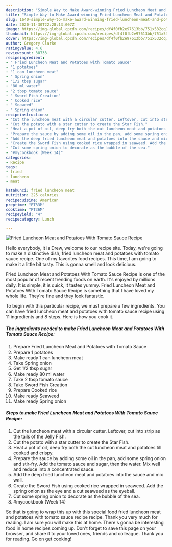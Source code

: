 ```yaml
---
description: "Simple Way to Make Award-winning Fried Luncheon Meat and Potatoes With Tomato Sauce Recipe"
title: "Simple Way to Make Award-winning Fried Luncheon Meat and Potatoes With Tomato Sauce Recipe"
slug: 1640-simple-way-to-make-award-winning-fried-luncheon-meat-and-potatoes-with-tomato-sauce-recipe
date: 2020-11-30T22:28:13.007Z
image: https://img-global.cpcdn.com/recipes/df4f0fb2e97613bb/751x532cq70/fried-luncheon-meat-and-potatoes-with-tomato-sauce-recipe-recipe-main-photo.jpg
thumbnail: https://img-global.cpcdn.com/recipes/df4f0fb2e97613bb/751x532cq70/fried-luncheon-meat-and-potatoes-with-tomato-sauce-recipe-recipe-main-photo.jpg
cover: https://img-global.cpcdn.com/recipes/df4f0fb2e97613bb/751x532cq70/fried-luncheon-meat-and-potatoes-with-tomato-sauce-recipe-recipe-main-photo.jpg
author: Gregory Clarke
ratingvalue: 4.6
reviewcount: 38733
recipeingredient:
- " Fried Luncheon Meat and Potatoes with Tomato Sauce"
- "1 potatoes"
- "1 can luncheon meat"
- " Spring onion"
- "1/2 tbsp sugar"
- "80 ml water"
- "2 tbsp tomato sauce"
- " Sword Fish Creation"
- " Cooked rice"
- " Seaweed"
- " Spring onion"
recipeinstructions:
- "Cut the luncheon meat with a circular cutter. Leftover, cut into strip as the tails of the Jelly Fish."
- "Cut the potato with a star cutter to create the Star Fish."
- "Heat a pot of oil, deep fry both the cut luncheon meat and potatoes till cooked and crispy."
- "Prepare the sauce by adding some oil in the pan, add some spring onion and stir-fry. Add the tomato sauce and sugar, then the water. Mix well and reduce into a concentrated sauce."
- "Add the deep fried luncheon meat and potatoes into the sauce and mix well."
- "Create the Sword Fish using cooked rice wrapped in seaweed. Add the spring onion as the eye and a cut seaweed as the eyeball."
- "Cut some spring onion to decorate as the bubble of the sea."
- "#mycookbook (Week 14)"
categories:
- Recipe
tags:
- fried
- luncheon
- meat

katakunci: fried luncheon meat 
nutrition: 225 calories
recipecuisine: American
preptime: "PT33M"
cooktime: "PT36M"
recipeyield: "4"
recipecategory: Lunch

---
```



![Fried Luncheon Meat and Potatoes With Tomato Sauce Recipe](https://img-global.cpcdn.com/recipes/df4f0fb2e97613bb/751x532cq70/fried-luncheon-meat-and-potatoes-with-tomato-sauce-recipe-recipe-main-photo.jpg)

Hello everybody, it is Drew, welcome to our recipe site. Today, we're going to make a distinctive dish, fried luncheon meat and potatoes with tomato sauce recipe. One of my favorites food recipes. This time, I am going to make it a little bit tasty. This is gonna smell and look delicious.

Fried Luncheon Meat and Potatoes With Tomato Sauce Recipe is one of the most popular of recent trending foods on earth. It's enjoyed by millions daily. It is simple, it is quick, it tastes yummy. Fried Luncheon Meat and Potatoes With Tomato Sauce Recipe is something that I have loved my whole life. They're fine and they look fantastic.




To begin with this particular recipe, we must prepare a few ingredients. You can have fried luncheon meat and potatoes with tomato sauce recipe using 11 ingredients and 8 steps. Here is how you cook it.

<!--inarticleads1-->

##### The ingredients needed to make Fried Luncheon Meat and Potatoes With Tomato Sauce Recipe:

1. Prepare  Fried Luncheon Meat and Potatoes with Tomato Sauce
1. Prepare 1 potatoes
1. Make ready 1 can luncheon meat
1. Take  Spring onion
1. Get 1/2 tbsp sugar
1. Make ready 80 ml water
1. Take 2 tbsp tomato sauce
1. Take  Sword Fish Creation
1. Prepare  Cooked rice
1. Make ready  Seaweed
1. Make ready  Spring onion




<!--inarticleads2-->

##### Steps to make Fried Luncheon Meat and Potatoes With Tomato Sauce Recipe:

1. Cut the luncheon meat with a circular cutter. Leftover, cut into strip as the tails of the Jelly Fish.
1. Cut the potato with a star cutter to create the Star Fish.
1. Heat a pot of oil, deep fry both the cut luncheon meat and potatoes till cooked and crispy.
1. Prepare the sauce by adding some oil in the pan, add some spring onion and stir-fry. Add the tomato sauce and sugar, then the water. Mix well and reduce into a concentrated sauce.
1. Add the deep fried luncheon meat and potatoes into the sauce and mix well.
1. Create the Sword Fish using cooked rice wrapped in seaweed. Add the spring onion as the eye and a cut seaweed as the eyeball.
1. Cut some spring onion to decorate as the bubble of the sea.
1. #mycookbook (Week 14)




So that is going to wrap this up with this special food fried luncheon meat and potatoes with tomato sauce recipe recipe. Thank you very much for reading. I am sure you will make this at home. There's gonna be interesting food in home recipes coming up. Don't forget to save this page on your browser, and share it to your loved ones, friends and colleague. Thank you for reading. Go on get cooking!
